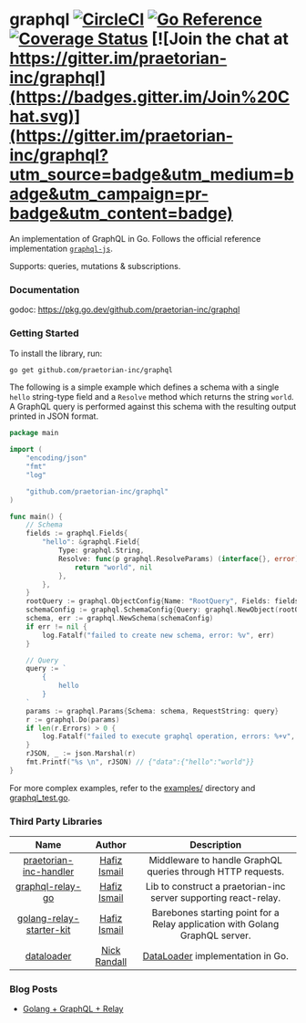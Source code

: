 # graphql [![CircleCI](https://circleci.com/gh/praetorian-inc/graphql/tree/master.svg?style=svg)](https://circleci.com/gh/praetorian-inc/graphql/tree/master) [![Go Reference](https://pkg.go.dev/badge/github.com/praetorian-inc/graphql.svg)](https://pkg.go.dev/github.com/praetorian-inc/graphql) [![Coverage Status](https://coveralls.io/repos/github/praetorian-inc/graphql/badge.svg?branch=master)](https://coveralls.io/github/praetorian-inc/graphql?branch=master) [![Join the chat at https://gitter.im/praetorian-inc/graphql](https://badges.gitter.im/Join%20Chat.svg)](https://gitter.im/praetorian-inc/graphql?utm_source=badge&utm_medium=badge&utm_campaign=pr-badge&utm_content=badge)

An implementation of GraphQL in Go. Follows the official reference implementation [`graphql-js`](https://github.com/graphql/graphql-js).

Supports: queries, mutations & subscriptions.

### Documentation

godoc: https://pkg.go.dev/github.com/praetorian-inc/graphql

### Getting Started

To install the library, run:
```bash
go get github.com/praetorian-inc/graphql
```

The following is a simple example which defines a schema with a single `hello` string-type field and a `Resolve` method which returns the string `world`. A GraphQL query is performed against this schema with the resulting output printed in JSON format.

```go
package main

import (
	"encoding/json"
	"fmt"
	"log"

	"github.com/praetorian-inc/graphql"
)

func main() {
	// Schema
	fields := graphql.Fields{
		"hello": &graphql.Field{
			Type: graphql.String,
			Resolve: func(p graphql.ResolveParams) (interface{}, error) {
				return "world", nil
			},
		},
	}
	rootQuery := graphql.ObjectConfig{Name: "RootQuery", Fields: fields}
	schemaConfig := graphql.SchemaConfig{Query: graphql.NewObject(rootQuery)}
	schema, err := graphql.NewSchema(schemaConfig)
	if err != nil {
		log.Fatalf("failed to create new schema, error: %v", err)
	}

	// Query
	query := `
		{
			hello
		}
	`
	params := graphql.Params{Schema: schema, RequestString: query}
	r := graphql.Do(params)
	if len(r.Errors) > 0 {
		log.Fatalf("failed to execute graphql operation, errors: %+v", r.Errors)
	}
	rJSON, _ := json.Marshal(r)
	fmt.Printf("%s \n", rJSON) // {"data":{"hello":"world"}}
}
```
For more complex examples, refer to the [examples/](https://github.com/praetorian-inc/graphql/tree/master/examples/) directory and [graphql_test.go](https://github.com/praetorian-inc/graphql/blob/master/graphql_test.go).

### Third Party Libraries
| Name          | Author        | Description  |
|:-------------:|:-------------:|:------------:|
| [praetorian-inc-handler](https://github.com/praetorian-inc/praetorian-inc-handler) | [Hafiz Ismail](https://github.com/sogko) | Middleware to handle GraphQL queries through HTTP requests. |
| [graphql-relay-go](https://github.com/praetorian-inc/graphql-relay-go) | [Hafiz Ismail](https://github.com/sogko) | Lib to construct a praetorian-inc server supporting react-relay. |
| [golang-relay-starter-kit](https://github.com/sogko/golang-relay-starter-kit) | [Hafiz Ismail](https://github.com/sogko) | Barebones starting point for a Relay application with Golang GraphQL server. |
| [dataloader](https://github.com/nicksrandall/dataloader) | [Nick Randall](https://github.com/nicksrandall) | [DataLoader](https://github.com/facebook/dataloader) implementation in Go. |

### Blog Posts
- [Golang + GraphQL + Relay](https://wehavefaces.net/learn-golang-graphql-relay-1-e59ea174a902)

